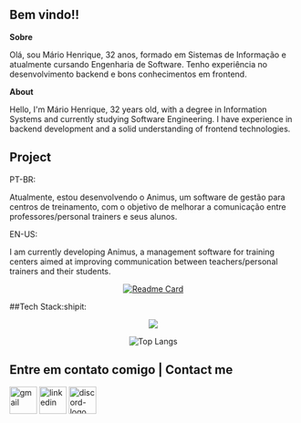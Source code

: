## Bem vindo!!

**Sobre** 

Olá, sou Mário Henrique, 32 anos, formado em Sistemas de Informação e atualmente cursando Engenharia de Software.
Tenho experiência no desenvolvimento backend e bons conhecimentos em frontend.


**About**

Hello, I'm Mário Henrique, 32 years old, with a degree in Information Systems and currently studying Software Engineering.
I have experience in backend development and a solid understanding of frontend technologies.

## Project

PT-BR:

Atualmente, estou desenvolvendo o Animus, um software de gestão para centros de treinamento, com o objetivo de melhorar a comunicação entre professores/personal trainers e seus alunos.

EN-US:

I am currently developing Animus, a management software for training centers aimed at improving communication between teachers/personal trainers and their students.

<div align="center">
  
[![Readme Card](https://github-readme-stats.vercel.app/api/pin/?username=Mhlpereira&repo=Animus&theme=transparent)](https://github.com/Mhlpereira/Animus)
 
</div>


##Tech Stack:shipit:


<div align="center">
  <a href="https://skillicons.dev">
    <img src="https://skillicons.dev/icons?i=nodejs,ts,postgres,mongodb,docker,aws,react,tailwind,git" />
  </a>
</p>
  
![Top Langs](https://github-readme-stats.vercel.app/api/top-langs/?username=Mhlpereira&layout=compact&theme=transparent)

</div>

##  Entre em contato comigo | Contact me


<div>
  <a href = "mailto:mariohenriquelp@gmail.com"><img width="48" height="48" src="https://img.icons8.com/stickers/100/gmail-new.png" target="_blank" alt="gmail"></a>
  <a href = "https://www.linkedin.com/in/mário-henrique/"><img width="48" height="48" src="https://img.icons8.com/stickers/100/000000/linkedin.png" target="_blank" alt="linkedin"/></a>
  <a href = "https://discord.com/users/marimdev"><img width="48" height="48" src="https://img.icons8.com/stickers/100/000000/discord-logo.png" target="_blank" alt="discord-logo"/></a>
</div>


